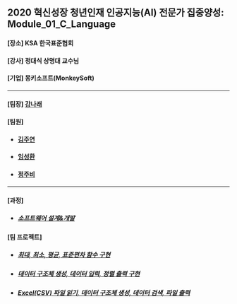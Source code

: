 ## 2020 혁신성장 청년인재 인공지능(AI) 전문가 집중양성: Module_01_C_Language
<h4>[장소] KSA 한국표준협회</h4>
<h4>[강사] 정대식 상명대 교수님</h4>
<h4>[기업] 몽키소프트(MonkeySoft)</h4>
<hr>
<h4>[팀장] <a href = "https://github.com/kang-hana" > 강나래</a></h4>
  <h4>[팀원]</h4>
  <ul>
  <li>
    <h4><a href="https://github.com/jysaa5">김주연</a></h4>
  </li>
    <li>
    <h4><a href="https://github.com/SeongHwan-Lim">임성환</a></h4>
  </li>
    <li>
    <h4><a href="https://github.com/JoobeeJung">정주비</a></h4>
  </li>
  </ul>
  <hr>
<h4>[과정]</h4>
<ul>
  <li>
    <h5><a href="https://github.com/ksa-banana/C_Language/blob/master/Software_Design_And_Development_Process.md">소프트웨어 설계&개발</a></h5>
  </li>
  </ul>
<h4>[팀 프로젝트]</h4>
<ul>
  <li>
    <h5><a href ="https://github.com/ksa-banana/C_Language/tree/master/TeamProject_20200515/version_1.0">최대, 최소, 평균, 표준편차 함수 구현</a></h5>
  </li>
  <li>
    <h5><a href ="https://github.com/ksa-banana/C_Language/tree/master/TeamProject_20200518/version_1.0">데이터 구조체 생성, 데이터 입력, 정렬 출력 구현</a></h5>
  </li>
    <li>
    <h5><a href ="https://github.com/ksa-banana/C_Language/tree/master/TeamProject_20200519/version_1.1">Excel(CSV) 파일 읽기, 데이터 구조체 생성, 데이터 검색, 파일 출력 </a></h5>
  </li>
  </ul>
